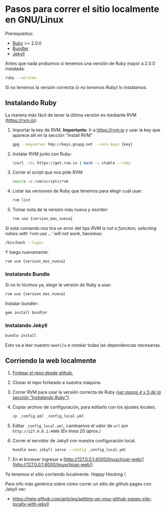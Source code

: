 # Pasos para correr el sitio localmente en GNU/Linux

Prerequisitos:
* [Ruby](https://www.ruby-lang.org) >= 2.0.0
* [Bundler](https://bundler.io)
* [Jekyll](https://jekyllrb.com)

Antes que nada probamos si tenemos una versión de Ruby mayor a 2.0.0 instalada:

```bash
ruby --version
```

Si no tenemos la versión correcta *(o no tenemos Ruby)* lo instalamos.

## Instalando Ruby

La manera más fácil de tener la última versión es mediante RVM (https://rvm.io):

1. Importar la key de RVM. **Importante**. Ir a https://rvm.io y usar la key que aparece allí en la sección "Install RVM"

     ```bash
     gpg --keyserver hkp://keys.gnupg.net --recv-keys {key}
     ```

2. Instalar RVM junto con Ruby:

     ```bash
     \curl -sSL https://get.rvm.io | bash -s stable --ruby
     ```

3. Correr el script que nos pide RVM:

     ```bash
     source ~/.rvm/scripts/rvm
     ```

4. Listar las versiones de Ruby que tenemos para elegir cuál usar:

     ```bash
     rvm list
     ```

5. Tomar nota de la versión más nueva y escribir:

     ```bash
     rvm use {version_mas_nueva}
     ```

Si este comando nos tira un error del tipo *RVM is not a function, selecting rubies with 'rvm use ...' will not work*, hacemos:

```bash
/bin/bash --login
```

Y luego nuevamente:

```bash
rvm use {version_mas_nueva}
```    

### Instalando Bundle

Si no lo hicimos ya, elegir la versión de Ruby a usar:

```bash
rvm use {version_mas_nueva}
```

Instalar bundler:

```bash
gem install bundler
```

### Instalando Jekyll

```bash
bundle install
```

Esto va a leer nuestro `Gemfile` e instalar todas las dependencias necesarias.

## Corriendo la web localmente


1. [Forkear el repo desde github.](https://github.com/linuxchixar/linuxchixar-web#fork-destination-box "Click para Forkear")

2. Clonar el repo forkeado a nuestra máquina.

3. Correr RVM para usar la versión correcta de Ruby *[(ver pasos 4 y 5 de la sección "Instalando Ruby")](https://github.com/linuxchixar/linuxchixar-web/blob/master/README.md#instalando-ruby)*.

4. Copiar archivo de configuración, para editarlo con los ajustes locales:

     ```bash
     cp _config.yml _config_local.yml
     ```

5. Editar `_config_local.yml`, cambiamos el valor de `url` por `http://127.0.0.1:4000` *(En linea 20 aprox.)*

6. Correr el servidor de Jekyll con nuestra configuración local.

     ```bash
     bundle exec jekyll serve --config _config_local.yml
     ```

7. En el browser ingresar a [http://127.0.0.1:4000/linuxchixar-web/](http://127.0.0.1:4000/linuxchixar-web/)

Ya tenemos el sitio corriendo localmente. *Happy Hacking !.*



Para info más genérica sobre cómo correr un sitio de github pages con Jekyll ver:
- https://help.github.com/articles/setting-up-your-github-pages-site-locally-with-jekyll
